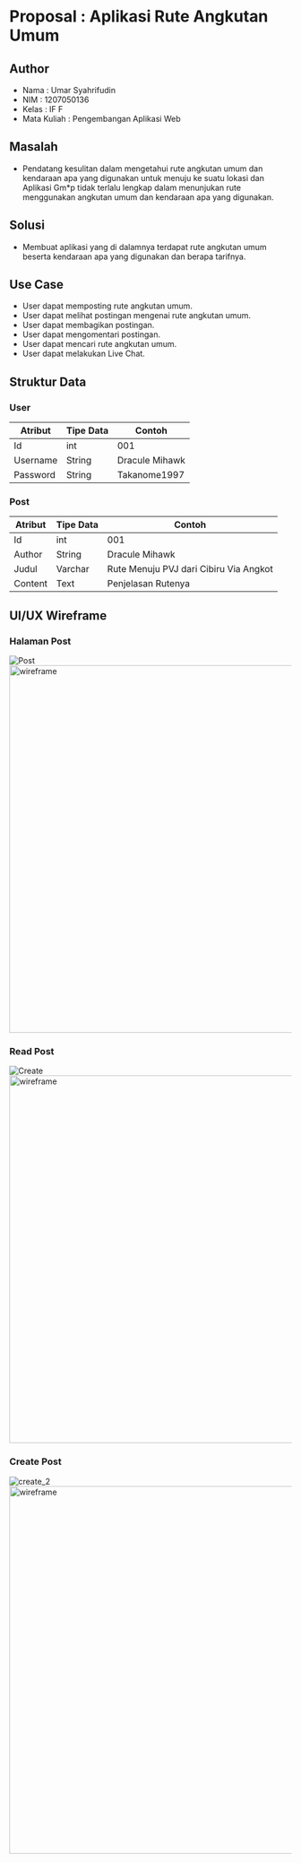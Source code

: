 # Proposal : Aplikasi Rute Angkutan Umum

## Author

- Nama		: Umar Syahrifudin
- NIM		: 1207050136
- Kelas		: IF F
- Mata Kuliah	: Pengembangan Aplikasi Web


## Masalah
-	Pendatang kesulitan dalam mengetahui rute angkutan umum dan kendaraan apa yang digunakan untuk menuju ke suatu lokasi dan Aplikasi Gm*p tidak terlalu lengkap dalam menunjukan rute menggunakan angkutan umum dan kendaraan apa yang digunakan.


## Solusi
-	Membuat aplikasi yang di dalamnya terdapat rute angkutan umum beserta kendaraan apa yang digunakan dan berapa tarifnya.

## Use Case
- User dapat memposting rute angkutan umum.
- User dapat melihat postingan mengenai rute angkutan umum.
- User dapat membagikan postingan.
- User dapat mengomentari postingan.
- User dapat mencari rute angkutan umum.
- User dapat melakukan Live Chat.

## Struktur Data

### User
Atribut|Tipe Data|Contoh
---|---|---
Id|int|001
Username|String|Dracule Mihawk
Password|String|Takanome1997

### Post
Atribut|Tipe Data|Contoh
---|---|---
Id |int|001
Author|String|Dracule Mihawk
Judul|Varchar|Rute Menuju PVJ dari Cibiru Via Angkot
Content|Text|Penjelasan Rutenya


## UI/UX Wireframe

### Halaman Post
![Post](https://user-images.githubusercontent.com/106642549/189516660-d09180c6-93f7-4e2d-b54b-c7b1e62aaa5c.png)
<img width="656" alt="wireframe" src="https://user-images.githubusercontent.com/106642549/189516660-d09180c6-93f7-4e2d-b54b-c7b1e62aaa5c.png">

### Read Post
![Create](https://user-images.githubusercontent.com/106642549/189516667-d9f816dc-f95f-4c81-bdda-fecdbff43814.png)
<img width="656" alt="wireframe" src="https://user-images.githubusercontent.com/106642549/189516667-d9f816dc-f95f-4c81-bdda-fecdbff43814.png">

### Create Post
![create_2](https://user-images.githubusercontent.com/106642549/189516670-20fea23f-0eab-4961-b91b-73e090539f0f.png)
<img width="656" alt="wireframe" src="https://user-images.githubusercontent.com/106642549/189516670-20fea23f-0eab-4961-b91b-73e090539f0f.png">
